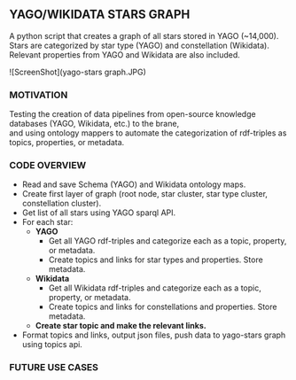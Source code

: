 ## YAGO/WIKIDATA STARS GRAPH

A python script that creates a graph of all stars stored in YAGO (~14,000).<br />
Stars are categorized by star type (YAGO) and constellation (Wikidata).<br />
Relevant properties from YAGO and Wikidata are also included.<br />

![ScreenShot](yago-stars graph.JPG)

### MOTIVATION

Testing the creation of data pipelines from open-source knowledge databases (YAGO, Wikidata, etc.) to the brane,<br /> 
and using ontology mappers to automate the categorization of rdf-triples as topics, properties, or metadata.<br />

### CODE OVERVIEW

* Read and save Schema (YAGO) and Wikidata ontology maps.
* Create first layer of graph (root node, star cluster, star type cluster, constellation cluster).
* Get list of all stars using YAGO sparql API.
* For each star:<br />
    * **YAGO**
        * Get all YAGO rdf-triples and categorize each as a topic, property, or metadata. 
        * Create topics and links for star types and properties. Store metadata.<br />
    * **Wikidata**
        * Get all Wikidata rdf-triples and categorize each as a topic, property, or metadata.
        * Create topics and links for constellations and properties. Store metadata.<br />
    * **Create star topic and make the relevant links.**
* Format topics and links, output json files, push data to yago-stars graph using topics api.

### FUTURE USE CASES

